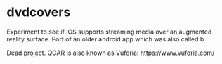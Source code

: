 # dvdcovers
Experiment to see if iOS supports streaming media over an augmented reality surface. Port of an older android app which was also called b

Dead project. QCAR is also known as Vuforia: https://www.vuforia.com/

